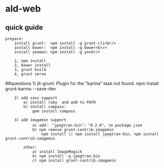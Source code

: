 # ald-web

## quick guide
	prepare:
		install grunt: 	npm install -g grunt-cli<br/>
		install bower:  npm install -g bower<br/>
		install yeoman: npm install -g yo<br/>

		1, npm install  
		2, bower install
		3, grunt build
		4, grunt serve

##questions
		1) jit-grunt: Plugin for the "karma" task not found.
			npm install grunt-karma --save-dev
		
		2) add sass support 
			a) install ruby  and add to PATH
			b) install compass: 
				gem install compass
		
		3) add imagemin support
				a) add： "jpegtran-bin": "0.2.0", to package.json
				b) npm remove grunt-contrib-imagemin
					npm install || npm install jpegtran-bin, npm install grunt-contrib-imagemin
	
			other:
				a) install ImageMagick
				b) npm install -g jpegtran-bin
				c) npm install grunt-contrib-imagemin
